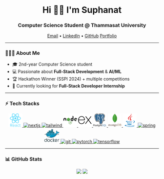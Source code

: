 <h1 align="center">Hi 👋🏻 I'm Suphanat</h1>
<h3 align="center">Computer Science Student @ Thammasat University</h3>

<p align="center">
  <a href="mailto:suphanatchanlek@gmail.com">Email</a> •
  <a href="https://www.linkedin.com/in/suphanat-chanlek-944802305/">LinkedIn</a> •
  <a href="https://github.com/suphanatchanlek30">GitHub</a>
  <a href="https://portfolio-suphanat-chanlek-30.vercel.app/">Portfolio</a>
</p>

---

### 👨🏻‍💻 About Me
- 🎓 2nd-year Computer Science student
- 💻 Passionate about **Full-Stack Development** & **AI/ML**  
- 🏆 Hackathon Winner (SSPI 2024) + multiple competitions  
- 🚀 Currently looking for **Full-Stack Developer Internship**

---

### ⚡ Tech Stacks
<p align="center"> 
  <a href="https://reactjs.org/" target="_blank"> 
    <img src="https://raw.githubusercontent.com/devicons/devicon/master/icons/react/react-original-wordmark.svg" alt="react" width="45" height="45"/> 
  </a>
  <a href="https://nextjs.org/" target="_blank"> 
    <img src="https://cdn.worldvectorlogo.com/logos/nextjs-2.svg" alt="nextjs" width="45" height="45"/> 
  </a>
  <a href="https://tailwindcss.com/" target="_blank"> 
    <img src="https://www.vectorlogo.zone/logos/tailwindcss/tailwindcss-icon.svg" alt="tailwind" width="45" height="45"/> 
  </a>
  <a href="https://nodejs.org" target="_blank"> 
    <img src="https://raw.githubusercontent.com/devicons/devicon/master/icons/nodejs/nodejs-original-wordmark.svg" alt="nodejs" width="45" height="45"/> 
  </a>
  <a href="https://expressjs.com" target="_blank"> 
    <img src="https://raw.githubusercontent.com/devicons/devicon/master/icons/express/express-original.svg" alt="express" width="45" height="45"/> 
  </a>
  <a href="https://www.postgresql.org" target="_blank"> 
    <img src="https://raw.githubusercontent.com/devicons/devicon/master/icons/postgresql/postgresql-original-wordmark.svg" alt="postgresql" width="45" height="45"/> 
  </a>
  <a href="https://www.mongodb.com/" target="_blank"> 
    <img src="https://raw.githubusercontent.com/devicons/devicon/master/icons/mongodb/mongodb-original-wordmark.svg" alt="mongodb" width="45" height="45"/> 
  </a>
  <a href="https://www.java.com" target="_blank"> 
    <img src="https://raw.githubusercontent.com/devicons/devicon/master/icons/java/java-original.svg" alt="java" width="45" height="45"/> 
  </a>
  <a href="https://spring.io/" target="_blank"> 
    <img src="https://www.vectorlogo.zone/logos/springio/springio-icon.svg" alt="spring" width="45" height="45"/> 
  </a>
  <a href="https://www.docker.com/" target="_blank"> 
    <img src="https://raw.githubusercontent.com/devicons/devicon/master/icons/docker/docker-original-wordmark.svg" alt="docker" width="50" height="50"/> 
  </a>
  <a href="https://git-scm.com/" target="_blank"> 
    <img src="https://www.vectorlogo.zone/logos/git-scm/git-scm-icon.svg" alt="git" width="45" height="45"/> 
  </a>
  <a href="https://pytorch.org/" target="_blank"> 
    <img src="https://www.vectorlogo.zone/logos/pytorch/pytorch-icon.svg" alt="pytorch" width="45" height="45"/> 
  </a>
  <a href="https://www.tensorflow.org/" target="_blank"> 
    <img src="https://www.vectorlogo.zone/logos/tensorflow/tensorflow-icon.svg" alt="tensorflow" width="45" height="45"/> 
  </a>
</p>

---

### 📊 GitHub Stats
<p align="center">
  <img src="https://github-readme-stats.vercel.app/api?username=suphanatchanlek30&theme=swift&show_icons=true" height="160"/>
  <img src="https://github-readme-stats.vercel.app/api/top-langs/?username=suphanatchanlek30&layout=compact&theme=swift" height="160"/>
</p>
